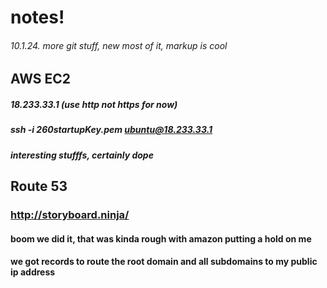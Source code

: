 # notes!
###### 10.1.24. more git stuff, new most of it, markup is cool

## AWS EC2
##### 18.233.33.1 (use http not https for now)
##### ssh -i 260startupKey.pem ubuntu@18.233.33.1
##### interesting stufffs, certainly dope

## Route 53
### http://storyboard.ninja/ 
#### boom we did it, that was kinda rough with amazon putting a hold on me
#### we got records to route the root domain and all subdomains to my public ip address
